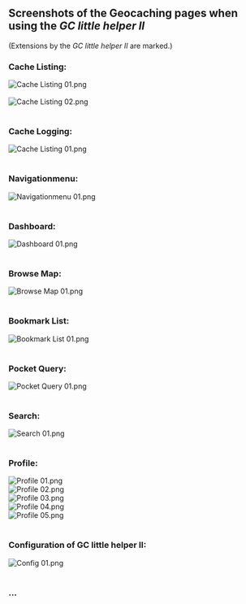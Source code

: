 ## Screenshots of the Geocaching pages when using the *GC little helper II*

(Extensions by the *GC little helper II* are marked.)

### Cache Listing:
<img src="../images/overview/Cache Listing 01.png" alt="Cache Listing 01.png"><br>
<br>
<img src="../images/overview/Cache Listing 02.png" alt="Cache Listing 02.png"><br>
<br>

### Cache Logging:
<img src="../images/overview/Cache Logging 01.png" alt="Cache Listing 01.png"><br>
<br>

### Navigationmenu:
<img src="../images/overview/Navigationmenu 01.png" alt="Navigationmenu 01.png"><br>
<br>

### Dashboard:
<img src="../images/overview/Dashboard 01.png" alt="Dashboard 01.png"><br>
<br>

### Browse Map:
<img src="../images/overview/Browse Map 01.png" alt="Browse Map 01.png"><br>
<br>

### Bookmark List:
<img src="../images/overview/Bookmark List 01.png" alt="Bookmark List 01.png"><br>
<br>

### Pocket Query:
<img src="../images/overview/Pocket Query 01.png" alt="Pocket Query 01.png"><br>
<br>

### Search:
<img src="../images/overview/Search 01.png" alt="Search 01.png"><br>
<br>

### Profile:
<img src="../images/overview/Profile 01.png" alt="Profile 01.png"><br>
<img src="../images/overview/Profile 02.png" alt="Profile 02.png"><br>
<img src="../images/overview/Profile 03.png" alt="Profile 03.png"><br>
<img src="../images/overview/Profile 04.png" alt="Profile 04.png"><br>
<img src="../images/overview/Profile 05.png" alt="Profile 05.png"><br>
<br>

### Configuration of GC little helper II:
<img src="../images/overview/Config 01.png" alt="Config 01.png"><br>
<br>

### ...
